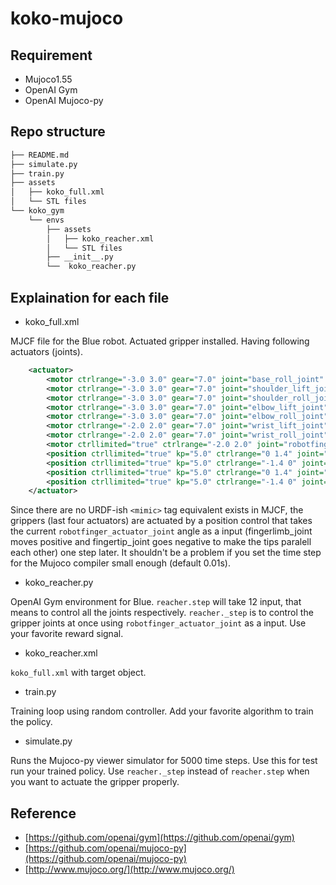 # koko-mujoco

## Requirement
* Mujoco1.55
* OpenAI Gym 
* OpenAI Mujoco-py

## Repo structure
```bash
├── README.md
├── simulate.py
├── train.py
├── assets
│   ├── koko_full.xml
│   └── STL files
└── koko_gym
    └── envs
        ├── assets
        │   ├── koko_reacher.xml
        │   └── STL files
        ├── __init__.py
        └──  koko_reacher.py
```

## Explaination for each file 
* koko_full.xml


MJCF file for the Blue robot. Actuated gripper installed. Having following actuators (joints).
```xml
    <actuator>
        <motor ctrlrange="-3.0 3.0" gear="7.0" joint="base_roll_joint" />
        <motor ctrlrange="-3.0 3.0" gear="7.0" joint="shoulder_lift_joint" />
        <motor ctrlrange="-3.0 3.0" gear="7.0" joint="shoulder_roll_joint" />
        <motor ctrlrange="-3.0 3.0" gear="7.0" joint="elbow_lift_joint" />
        <motor ctrlrange="-3.0 3.0" gear="7.0" joint="elbow_roll_joint" />
        <motor ctrlrange="-2.0 2.0" gear="7.0" joint="wrist_lift_joint" />
        <motor ctrlrange="-2.0 2.0" gear="7.0" joint="wrist_roll_joint" />
        <motor ctrllimited="true" ctrlrange="-2.0 2.0" joint="robotfinger_actuator_joint" />
        <position ctrllimited="true" kp="5.0" ctrlrange="0 1.4" joint="right_fingerlimb_joint" />
        <position ctrllimited="true" kp="5.0" ctrlrange="-1.4 0" joint="right_fingertip_joint" />
        <position ctrllimited="true" kp="5.0" ctrlrange="0 1.4" joint="left_fingerlimb_joint" />
        <position ctrllimited="true" kp="5.0" ctrlrange="-1.4 0" joint="left_fingertip_joint" />
    </actuator>
```
Since there are no URDF-ish `<mimic>` tag equivalent exists in MJCF, the grippers (last four actuators) are actuated by a position control that takes the current `robotfinger_actuator_joint` angle as a input (fingerlimb_joint moves positive and fingertip_joint goes negative to make the tips paralell each other) one step later. It shouldn't be a problem if you set the time step for the Mujoco compiler small enough (default 0.01s).

* koko_reacher.py


OpenAI Gym environment for Blue. `reacher.step` will take 12 input, that means to control all the joints respectively. `reacher._step` is to control the gripper joints at once using `robotfinger_actuator_joint` as a input. Use your favorite reward signal.

* koko_reacher.xml


`koko_full.xml` with target object.

* train.py


Training loop using random controller. Add your favorite algorithm to train the policy.

* simulate.py


Runs the Mujoco-py viewer simulator for 5000 time steps. Use this for test run your trained policy. Use `reacher._step` instead of `reacher.step` when you want to actuate the gripper properly.  

## Reference

* [https://github.com/openai/gym](https://github.com/openai/gym)
* [https://github.com/openai/mujoco-py](https://github.com/openai/mujoco-py)
* [http://www.mujoco.org/](http://www.mujoco.org/)
